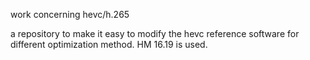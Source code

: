 work concerning hevc/h.265

a repository to make it easy to modify the hevc reference software for different optimization method. HM 16.19 is used.
